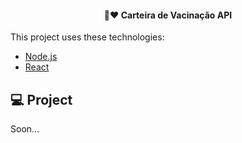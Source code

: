 <h4 align="center">
  💉❤️  Carteira de Vacinação API
</h4>


This project uses these technologies:

- [Node.js](https://nodejs.org/en/)
- [React](https://reactjs.org)

## 💻 Project

Soon...



